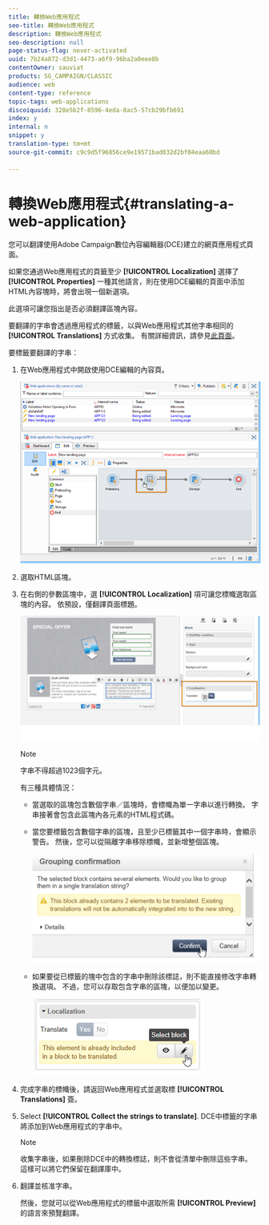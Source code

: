 ```yaml
---
title: 轉換Web應用程式
seo-title: 轉換Web應用程式
description: 轉換Web應用程式
seo-description: null
page-status-flag: never-activated
uuid: 7b24a872-d3d1-4473-a6f9-96ba2a0eee8b
contentOwner: sauviat
products: SG_CAMPAIGN/CLASSIC
audience: web
content-type: reference
topic-tags: web-applications
discoiquuid: 328e5b2f-8596-4eda-8ac5-57cb29bfb691
index: y
internal: n
snippet: y
translation-type: tm+mt
source-git-commit: c9c9d5f96856ce9e19571bad032d2bf04eaa60bd

---
```



# 轉換Web應用程式{#translating-a-web-application}

您可以翻譯使用Adobe Campaign數位內容編輯器(DCE)建立的網頁應用程式頁面。

如果您通過Web應用程式的頁籤至少 **[!UICONTROL Localization]** 選擇了 **[!UICONTROL Properties]** 一種其他語言，則在使用DCE編輯的頁面中添加HTML內容塊時，將會出現一個新選項。

此選項可讓您指出是否必須翻譯區塊內容。

要翻譯的字串會透過應用程式的標籤，以與Web應用程式其他字串相同的 **[!UICONTROL Translations]** 方式收集。 有關詳細資訊，請參見[此頁面](../../web/using/translating-a-web-form.md)。

要標籤要翻譯的字串：

1. 在Web應用程式中開啟使用DCE編輯的內容頁。

   ![](assets/dce_translation_3.png)

1. 選取HTML區塊。
1. 在右側的參數區塊中，選 **[!UICONTROL Localization]** 項可讓您標幟選取區塊的內容。 依預設，僅翻譯頁面標題。

   ![](assets/dce_translation_1.png)

   >[!NOTE]
   >
   >字串不得超過1023個字元。

   有三種具體情況：

   * 當選取的區塊包含數個字串／區塊時，會標幟為單一字串以進行轉換。 字串接著會包含此區塊內各元素的HTML程式碼。
   * 當您要標籤包含數個字串的區塊，且至少已標籤其中一個字串時，會顯示警告。 然後，您可以從隔離字串移除標幟，並新增整個區塊。

      ![](assets/dce_translation_4.png)

   * 如果要從已標籤的塊中包含的字串中刪除該標誌，則不能直接修改字串轉換選項。 不過，您可以存取包含字串的區塊，以便加以變更。

      ![](assets/dce_translation_2.png)

1. 完成字串的標幟後，請返回Web應用程式並選取標 **[!UICONTROL Translations]** 簽。
1. Select **[!UICONTROL Collect the strings to translate]**. DCE中標籤的字串將添加到Web應用程式的字串中。

   >[!NOTE]
   >
   >收集字串後，如果刪除DCE中的轉換標誌，則不會從清單中刪除這些字串。 這樣可以將它們保留在翻譯庫中。

1. 翻譯並核准字串。

   然後，您就可以從Web應用程式的標籤中選取所需 **[!UICONTROL Preview]** 的語言來預覽翻譯。

